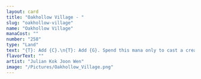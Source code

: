 ```yaml
---
layout: card
title: "Oakhollow Village - "
slug: "oakhollow-village"
name: "Oakhollow Village"
manaCost: ""
number: "258"
type: "Land"
text: "{T}: Add {C}.\n{T}: Add {G}. Spend this mana only to cast a creature spell.\n{G}, {T}: Put a +1/+1 counter on each Frog, Rabbit, Raccoon, or Squirrel you control that entered the battlefield this turn."
flavorText: ""
artist: "Julian Kok Joon Wen"
image: "/Pictures/Oakhollow_Village.png"
---
```


